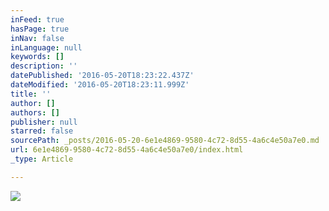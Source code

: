 ```yaml
---
inFeed: true
hasPage: true
inNav: false
inLanguage: null
keywords: []
description: ''
datePublished: '2016-05-20T18:23:22.437Z'
dateModified: '2016-05-20T18:23:11.999Z'
title: ''
author: []
authors: []
publisher: null
starred: false
sourcePath: _posts/2016-05-20-6e1e4869-9580-4c72-8d55-4a6c4e50a7e0.md
url: 6e1e4869-9580-4c72-8d55-4a6c4e50a7e0/index.html
_type: Article

---
```

![](https://the-grid-user-content.s3-us-west-2.amazonaws.com/c2b7c7fb-11e0-465e-998d-b439612423e7.jpg)
